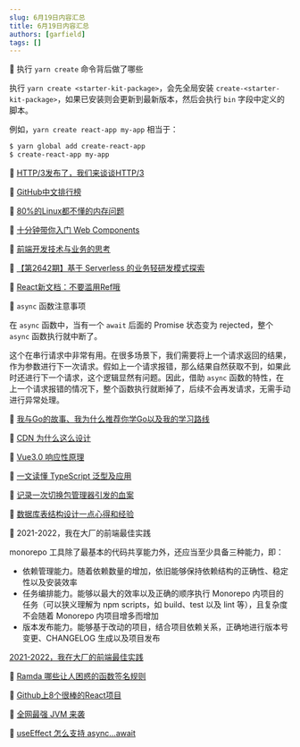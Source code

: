 ```yaml
---
slug: 6月19日内容汇总
title: 6月19日内容汇总
authors: [garfield]
tags: []
---
```


📒 执行 `yarn create` 命令背后做了哪些

执行 `yarn create <starter-kit-package>`，会先全局安装 `create-<starter-kit-package>`，如果已安装则会更新到最新版本，然后会执行 `bin` 字段中定义的脚本。

例如，`yarn create react-app my-app` 相当于：

```bash
$ yarn global add create-react-app
$ create-react-app my-app
```

📒 [HTTP/3发布了，我们来谈谈HTTP/3](https://mp.weixin.qq.com/s/nRHlwYsr0MaadmaFWEIblQ)

📒 [GitHub中文排行榜](https://github.com/GrowingGit/GitHub-Chinese-Top-Charts)

📒 [80%的Linux都不懂的内存问题](https://mp.weixin.qq.com/s/I1fHrRqZnZ7CdudFAmiNog)

📒 [十分钟带你入门 Web Components](https://mp.weixin.qq.com/s/QTP98PfkMg-C5OWXuQH4rg)

📒 [前端开发技术与业务的思考](https://mp.weixin.qq.com/s/l4z2fcNaCdoOHKKm0xqQYw)

📒 [【第2642期】基于 Serverless 的业务轻研发模式探索](https://mp.weixin.qq.com/s/egs426Y8x00BLhUdrcAOnw)

📒 [React新文档：不要滥用Ref哦](https://mp.weixin.qq.com/s/bI3rohCePnay2JVsQvdtfg)

📒 `async` 函数注意事项

在 `async` 函数中，当有一个 `await` 后面的 Promise 状态变为 rejected，整个 `async` 函数执行就中断了。

这个在串行请求中非常有用。在很多场景下，我们需要将上一个请求返回的结果，作为参数进行下一次请求。假如上一个请求报错，那么结果自然获取不到，如果此时还进行下一个请求，这个逻辑显然有问题。因此，借助 `async` 函数的特性，在上一个请求报错的情况下，整个函数执行就断掉了，后续不会再发请求，无需手动进行异常处理。

📒 [我与Go的故事、我为什么推荐你学Go以及我的学习路线](https://mp.weixin.qq.com/s/JkHur9_vKEVIg1hmp4yo0Q)

📒 [CDN 为什么这么设计](https://juejin.cn/post/7108719346947457054)

📒 [Vue3.0 响应性原理](https://mp.weixin.qq.com/s/7JnXUPmYRCYlWZoxop01ZA)

📒 [一文读懂 TypeScript 泛型及应用](https://mp.weixin.qq.com/s/QmPwaX3xuMe6PA3o8VwI0A)

📒 [记录一次切换包管理器引发的血案](https://mp.weixin.qq.com/s/qeWNgqhAxb0_wA4Sqx3HKw)

📒 [数据库表结构设计一点心得和经验](https://juejin.cn/post/7108525565157589005)

📒 2021-2022，我在大厂的前端最佳实践

monorepo 工具除了最基本的代码共享能力外，还应当至少具备三种能力，即：

- 依赖管理能力。随着依赖数量的增加，依旧能够保持依赖结构的正确性、稳定性以及安装效率
- 任务编排能力。能够以最大的效率以及正确的顺序执行 Monorepo 内项目的任务（可以狭义理解为 npm scripts，如 build、test 以及 lint 等），且复杂度不会随着 Monorepo 内项目增多而增加
- 版本发布能力。能够基于改动的项目，结合项目依赖关系，正确地进行版本号变更、CHANGELOG 生成以及项目发布

[2021-2022，我在大厂的前端最佳实践](https://mp.weixin.qq.com/s/AQ8tTMIbxkG98xiMPuttPw)

📒 [Ramda 哪些让人困惑的函数签名规则](https://mp.weixin.qq.com/s/I8WurtOeS_u2d5RAO4dukg)

📒 [Github上8个很棒的React项目](https://mp.weixin.qq.com/s/Iu7PotYFwjXyFPka-So6Qw)

📒 [全网最强 JVM 来袭](https://mp.weixin.qq.com/s/B-HkMjn6dKKw4JFjANjUxQ)

📒 [useEffect 怎么支持 async...await](https://mp.weixin.qq.com/s/iGtIW7Sz9IiX-c7oBWdFEg)

